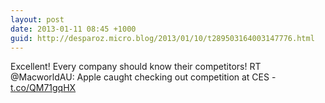 ```yaml
---
layout: post
date: 2013-01-11 08:45 +1000
guid: http://desparoz.micro.blog/2013/01/10/t289503164003147776.html
---
```

Excellent! Every company should know their competitors! RT @MacworldAU: Apple caught checking out competition at CES - [t.co/QM71gqHX](http://t.co/QM71gqHX)
